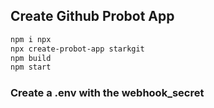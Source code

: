 

## Create Github Probot App

```bash
npm i npx
npx create-probot-app starkgit
npm build
npm start
```

### Create a .env with the webhook_secret